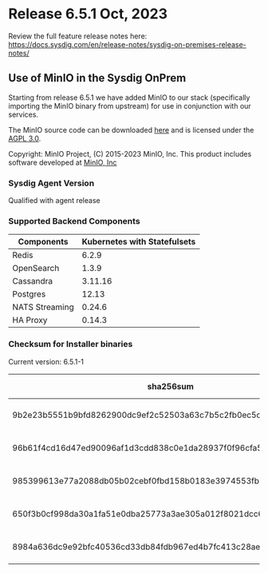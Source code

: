Release 6.5.1 Oct, 2023
===

Review the full feature release notes here: https://docs.sysdig.com/en/release-notes/sysdig-on-premises-release-notes/

## Use of MinIO in the Sysdig OnPrem

Starting from release 6.5.1 we have added MinIO to our stack (specifically importing the MinIO binary from upstream) for use in conjunction with our services.

The MinIO source code can be downloaded [here](https://github.com/minio/minio) and is licensed under the [AGPL 3.0](https://github.com/minio/minio/blob/master/LICENSE).

Copyright: MinIO Project, (C) 2015-2023 MinIO, Inc. This product includes software developed at [MinIO, Inc](https://min.io/)

### Sysdig Agent Version

Qualified with agent release

### Supported Backend Components

| **Components** | **Kubernetes with Statefulsets** |
|---|---|
| Redis                      | 6.2.9 |
| OpenSearch                 | 1.3.9 |
| Cassandra                  | 3.11.16 |
| Postgres                   | 12.13 |
| NATS Streaming             | 0.24.6 |
| HA Proxy                   | 0.14.3 |


### Checksum for Installer binaries

Current version: 6.5.1-1

| **sha256sum** | **Installer binary** |
|---|---|
| 9b2e23b5551b9bfd8262900dc9ef2c52503a63c7b5c2fb0ec5c911d38f20085e | installer-darwin-amd64 |
| 96b61f4cd16d47ed90096af1d3cdd838c0e1da28937f0f96cfa5a68b8811e337 | installer-darwin-arm64 |
| 985399613e77a2088db05b02cebf0fbd158b0183e3974553fb6a68f940407832 | installer-linux-amd64 |
| 650f3b0cf998da30a1fa51e0dba25773a3ae305a012f8021dcc62b9aa9c2a5dc | installer-linux-arm |
| 8984a636dc9e92bfc40536cd33db84fdb967ed4b7fc413c28ae206b9416d6841 | installer-linux-arm64 |
